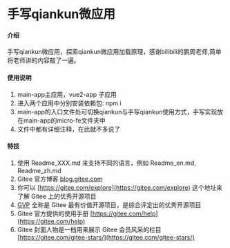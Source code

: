 # 手写qiankun微应用

#### 介绍
手写qiankun微应用，探索qiankun微应用加载原理，感谢bilibili的鹏周老师,简单将老师讲的内容敲了一遍。
 

#### 使用说明

1.  main-app主应用，vue2-app 子应用
2.  进入两个应用中分别安装依赖包: npm i
3. main-app的入口文件处可切换qiankun与手写qiankun使用方式，手写实现放在main-app的micro-fe文件夹中
4. 文件中都有详细注释，在此就不多说了

 

#### 特技

1.  使用 Readme\_XXX.md 来支持不同的语言，例如 Readme\_en.md, Readme\_zh.md
2.  Gitee 官方博客 [blog.gitee.com](https://blog.gitee.com)
3.  你可以 [https://gitee.com/explore](https://gitee.com/explore) 这个地址来了解 Gitee 上的优秀开源项目
4.  [GVP](https://gitee.com/gvp) 全称是 Gitee 最有价值开源项目，是综合评定出的优秀开源项目
5.  Gitee 官方提供的使用手册 [https://gitee.com/help](https://gitee.com/help)
6.  Gitee 封面人物是一档用来展示 Gitee 会员风采的栏目 [https://gitee.com/gitee-stars/](https://gitee.com/gitee-stars/)
